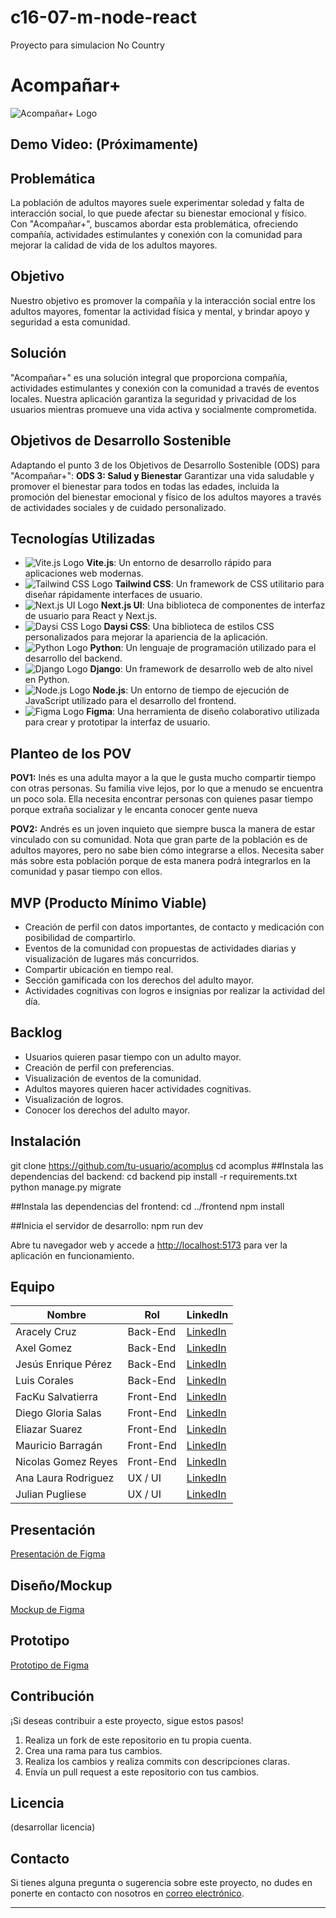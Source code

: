 # c16-07-m-node-react
Proyecto para simulacion No Country

# Acompañar+

![Acompañar+ Logo](insertar-ruta-del-logo)

## Demo Video: (Próximamente)

## Problemática

La población de adultos mayores suele experimentar soledad y falta de interacción social, lo que puede afectar su bienestar emocional y físico. Con "Acompañar+", buscamos abordar esta problemática, ofreciendo compañía, actividades estimulantes y conexión con la comunidad para mejorar la calidad de vida de los adultos mayores.

## Objetivo

Nuestro objetivo es promover la compañía y la interacción social entre los adultos mayores, fomentar la actividad física y mental, y brindar apoyo y seguridad a esta comunidad.

## Solución

"Acompañar+" es una solución integral que proporciona compañía, actividades estimulantes y conexión con la comunidad a través de eventos locales. Nuestra aplicación garantiza la seguridad y privacidad de los usuarios mientras promueve una vida activa y socialmente comprometida.

## Objetivos de Desarrollo Sostenible

Adaptando el punto 3 de los Objetivos de Desarrollo Sostenible (ODS) para "Acompañar+":
**ODS 3: Salud y Bienestar**
Garantizar una vida saludable y promover el bienestar para todos en todas las edades, incluida la promoción del bienestar emocional y físico de los adultos mayores a través de actividades sociales y de cuidado personalizado.

## Tecnologías Utilizadas

- ![Vite.js Logo]([insertar-ruta-del-logo]) **Vite.js**: Un entorno de desarrollo rápido para aplicaciones web modernas.
- ![Tailwind CSS Logo](insertar-ruta-del-logo) **Tailwind CSS**: Un framework de CSS utilitario para diseñar rápidamente interfaces de usuario.
- ![Next.js UI Logo](insertar-ruta-del-logo) **Next.js UI**: Una biblioteca de componentes de interfaz de usuario para React y Next.js.
- ![Daysi CSS Logo](insertar-ruta-del-logo) **Daysi CSS**: Una biblioteca de estilos CSS personalizados para mejorar la apariencia de la aplicación.
- ![Python Logo](insertar-ruta-del-logo) **Python**: Un lenguaje de programación utilizado para el desarrollo del backend.
- ![Django Logo](insertar-ruta-del-logo) **Django**: Un framework de desarrollo web de alto nivel en Python.
- ![Node.js Logo](insertar-ruta-del-logo) **Node.js**: Un entorno de tiempo de ejecución de JavaScript utilizado para el desarrollo del frontend.
- ![Figma Logo](insertar-ruta-del-logo) **Figma**: Una herramienta de diseño colaborativo utilizada para crear y prototipar la interfaz de usuario.

## Planteo de los POV

**POV1:**
Inés es una adulta mayor a la que le gusta mucho compartir tiempo con otras personas. Su familia vive lejos, por lo que a menudo se encuentra un poco sola. Ella necesita encontrar personas con quienes pasar tiempo porque extraña socializar y le encanta conocer gente nueva

**POV2:**
Andrés es un joven inquieto que siempre busca la manera de estar vinculado con su comunidad. Nota que gran parte de la población es de adultos mayores, pero no sabe bien cómo integrarse a ellos. Necesita saber más sobre esta población porque de esta manera podrá integrarlos en la comunidad y pasar tiempo con ellos.

## MVP (Producto Mínimo Viable)

- Creación de perfil con datos importantes, de contacto y medicación con posibilidad de compartirlo.
- Eventos de la comunidad con propuestas de actividades diarias y visualización de lugares más concurridos.
- Compartir ubicación en tiempo real.
- Sección gamificada con los derechos del adulto mayor.
- Actividades cognitivas con logros e insignias por realizar la actividad del día.

## Backlog

- Usuarios quieren pasar tiempo con un adulto mayor.
- Creación de perfil con preferencias.
- Visualización de eventos de la comunidad.
- Adultos mayores quieren hacer actividades cognitivas.
- Visualización de logros.
- Conocer los derechos del adulto mayor.

## Instalación

git clone https://github.com/tu-usuario/acomplus
cd acomplus
##Instala las dependencias del backend:
cd backend
pip install -r requirements.txt
python manage.py migrate

##Instala las dependencias del frontend:
cd ../frontend
npm install


##Inicia el servidor de desarrollo:
npm run dev


Abre tu navegador web y accede a [http://localhost:5173](http://localhost:5173) para ver la aplicación en funcionamiento.

## Equipo

| Nombre             | Rol            | LinkedIn                                                |
| ------------------ | -------------- | ------------------------------------------------------- |
| Aracely Cruz       | Back-End       | [LinkedIn](insertar-linkedin)                           |
| Axel Gomez         | Back-End       | [LinkedIn](insertar-linkedin)                           |
| Jesús Enrique Pérez| Back-End       | [LinkedIn](insertar-linkedin)                           |
| Luis Corales       | Back-End       | [LinkedIn](insertar-linkedin)                           |
| FacKu Salvatierra  | Front-End      | [LinkedIn](insertar-linkedin)                           |
| Diego Gloria Salas | Front-End      | [LinkedIn](insertar-linkedin)                           |
| Eliazar Suarez     | Front-End      | [LinkedIn](insertar-linkedin)                           |
| Mauricio Barragán  | Front-End      | [LinkedIn](insertar-linkedin)                           |
| Nicolas Gomez Reyes| Front-End      | [LinkedIn](insertar-linkedin)                           |
| Ana Laura Rodriguez| UX / UI        | [LinkedIn](insertar-linkedin)                           |
| Julian Pugliese    | UX / UI        | [LinkedIn](insertar-linkedin)                           |

## Presentación

[Presentación de Figma](https://www.figma.com/file/CoG0QSCnLHkPdSCQJdqNRp/Presentacion-NoCountry?type=design&node-id=2%3A32&mode=design&t=VjsGoLQOt21kxptN-1)

## Diseño/Mockup

[Mockup de Figma](https://www.figma.com/file/poFZt7jHJFRmySqBBL9XAb/No-Country-APP?type=design&node-id=0%3A1&mode=design&t=0UvvspY1zCJFDjPp-1)

## Prototipo

[Prototipo de Figma](insertar-link-del-prototipo)

## Contribución

¡Si deseas contribuir a este proyecto, sigue estos pasos!

1. Realiza un fork de este repositorio en tu propia cuenta.
2. Crea una rama para tus cambios.
3. Realiza los cambios y realiza commits con descripciones claras.
4. Envía un pull request a este repositorio con tus cambios.

## Licencia

(desarrollar licencia)

## Contacto

Si tienes alguna pregunta o sugerencia sobre este proyecto, no dudes en ponerte en contacto con nosotros en [correo electrónico](insertar-correo).

---



